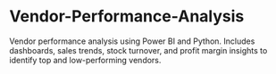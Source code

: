 # Vendor-Performance-Analysis
Vendor performance analysis using Power BI and Python. Includes dashboards, sales trends, stock turnover, and profit margin insights to identify top and low-performing vendors.
